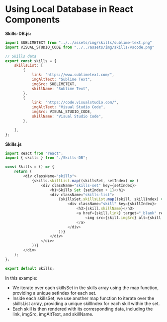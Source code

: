 # Using Local Database in React Components

**Skills-DB.js:**

```javascript
import SUBLIMETEXT from "../../assets/img/skills/sublime-text.png"
import VISUAL_STUDIO_CODE from "../../assets/img/skills/vscode.png"

// Skills data
export const skills = {
    skillsList: [
        {
            link: "https://www.sublimetext.com/",
            imgAltText: "Sublime Text",
            imgSrc: SUBLIMETEXT,
            skillName: "Sublime Text",
        },
        {
            link: "https://code.visualstudio.com/",
            imgAltText: "Visual Studio Code",
            imgSrc: VISUAL_STUDIO_CODE,
            skillName: "Visual Studio Code",
        },

    ],
};
```

**Skills.js**

```javascript
import React from "react";
import { skills } from "./Skills-DB";

const Skills = () => {
    return (
        <div className="skills">
            {skills.skillList.map((skillsSet, setIndex) => (
                <div className="skills-set" key={setIndex}>
                    <h1>Skills Set {setIndex + 1}</h1>
                    <div className="skills-list">
                        {skillsSet.skillsList.map((skill, skillIndex) => (
                            <div className="skill" key={skillIndex}>
                                <h3>{skill.skillName}</h3>
                                <a href={skill.link} target="_blank" rel="noopener noreferrer">
                                    <img src={skill.imgSrc} alt={skill.imgAltText} />
                                </a>
                            </div>
                        ))}
                    </div>
                </div>
            ))}
        </div>
    );
};

export default Skills;
```

In this example:

- We iterate over each skillsSet in the skills array using the map function, providing a unique setIndex for each set.
- Inside each skillsSet, we use another map function to iterate over the skillsList array, providing a unique skillIndex for each skill within the set.
- Each skill is then rendered with its corresponding data, including the link, imgSrc, imgAltText, and skillName.

